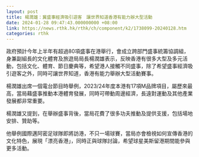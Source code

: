```yaml
---
layout: post
title: 楊潤雄：冀盛事經濟吸引遊客　讓世界知道香港有能力辦大型活動
date: 2024-01-28 09:47:43.000000000 +08:00
link: https://news.rthk.hk/rthk/ch/component/k2/1738099-20240128.htm
categories: rthk
---
```


政府預計今年上半年有超過80項盛事在港舉行，會成立跨部門盛事統籌協調組，身兼副組長的文化體育及旅遊局局長楊潤雄表示，反映香港有很多大型及多元活動，包括文化、體育、節日慶典等，希望港人接觸不同盛事，除了希望盛事經濟吸引遊客之外，同時可讓世界知道，香港有能力舉辦大型活動賽事。

楊潤雄出席一個電台節目時舉例，2023/24年度本港有17項M品牌項目，屬歷來最高，當局藉盛事推動本港體育發展，同時可帶動周邊經濟，長遠對運動及其他產業發展都非常重要。

楊潤雄又提到，在舉辦盛事背後，當局花費了很多功夫推動及提供支援，包括場地安排、贊助等。

他舉例國際邁阿密足球隊即將訪港，不只一場球賽，當局亦會檢視如何宣傳香港的文化特色，展現「漂亮香港」，同時正與球隊討論，希望球星美斯留港期間能參與更多活動。
